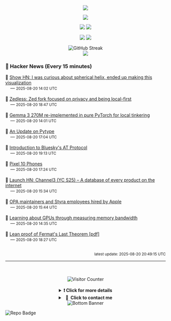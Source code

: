 <div align="center">
  <img src="https://readme-typing-svg.herokuapp.com?font=Fira+Code&weight=600&size=19&duration=3000&pause=1000&color=F7931A&center=true&vCenter=true&width=600&lines=%F0%9F%91%8B+Hi+%2C++I'm+(+Esmaeil+Asadi+%3C%3D%3E+%D8%A7%D8%B3%D9%80%D9%85%D9%80%D8%A7%D8%B9%D9%80%DB%8C%D9%80%D9%84+%D8%A7%D8%B3%D9%80%D8%AF%DB%8C+)"/>
</div>

<p align="center">
  <img src="http://github-profile-summary-cards.vercel.app/api/cards/profile-details?username=Null-Err0r&theme=gruvbox" />
</p>
<p align="center">
  <img src="http://github-profile-summary-cards.vercel.app/api/cards/repos-per-language?username=Null-Err0r&theme=gruvbox" />
  <img src="http://github-profile-summary-cards.vercel.app/api/cards/most-commit-language?username=Null-Err0r&theme=gruvbox" />
</p>
<p align="center">
  <img src="http://github-profile-summary-cards.vercel.app/api/cards/stats?username=Null-Err0r&theme=gruvbox" />
  <img src="http://github-profile-summary-cards.vercel.app/api/cards/productive-time?username=Null-Err0r&theme=gruvbox&utcOffset=8" />
</p>
<div align="center">
  <img src="https://streak-stats.demolab.com/?user=null-err0r&theme=gruvbox" alt="GitHub Streak" />
</div>
<div align="center">
  <img src="https://github-profile-trophy.vercel.app/?username=Null-Err0r&theme=gruvbox&no-frame=true&margin-w=15&margin-h=15&row=2&column=4" />
</div>


### 📰 Hacker News (Every 15 minutes)

<!-- HACKER_NEWS_START -->
🔹 <a href='https://visualrambling.space/moving-objects-in-3d/' target='_blank' rel='noopener noreferrer'>Show HN: I was curious about spherical helix, ended up making this visualization</a><br>&nbsp;&nbsp;&nbsp;&nbsp;— <small>2025-08-20 14:02 UTC</small><br><br>
🔹 <a href='https://github.com/zedless-editor/zed' target='_blank' rel='noopener noreferrer'>Zedless: Zed fork focused on privacy and being local-first</a><br>&nbsp;&nbsp;&nbsp;&nbsp;— <small>2025-08-20 18:47 UTC</small><br><br>
🔹 <a href='https://github.com/rasbt/LLMs-from-scratch/tree/main/ch05/12_gemma3' target='_blank' rel='noopener noreferrer'>Gemma 3 270M re-implemented in pure PyTorch for local tinkering</a><br>&nbsp;&nbsp;&nbsp;&nbsp;— <small>2025-08-20 14:01 UTC</small><br><br>
🔹 <a href='https://github.com/google/pytype' target='_blank' rel='noopener noreferrer'>An Update on Pytype</a><br>&nbsp;&nbsp;&nbsp;&nbsp;— <small>2025-08-20 17:04 UTC</small><br><br>
🔹 <a href='https://mackuba.eu/2025/08/20/introduction-to-atproto/' target='_blank' rel='noopener noreferrer'>Introduction to Bluesky's AT Protocol</a><br>&nbsp;&nbsp;&nbsp;&nbsp;— <small>2025-08-20 19:13 UTC</small><br><br>
🔹 <a href='https://blog.google/products/pixel/google-pixel-10-pro-xl/' target='_blank' rel='noopener noreferrer'>Pixel 10 Phones</a><br>&nbsp;&nbsp;&nbsp;&nbsp;— <small>2025-08-20 17:24 UTC</small><br><br>
🔹 <a href='#' target='_blank' rel='noopener noreferrer'>Launch HN: Channel3 (YC S25) – A database of every product on the internet</a><br>&nbsp;&nbsp;&nbsp;&nbsp;— <small>2025-08-20 15:34 UTC</small><br><br>
🔹 <a href='https://blog.openpolicyagent.org/note-from-teemu-tim-and-torin-to-the-open-policy-agent-community-2dbbfe494371' target='_blank' rel='noopener noreferrer'>OPA maintainers and Styra employees hired by Apple</a><br>&nbsp;&nbsp;&nbsp;&nbsp;— <small>2025-08-20 15:44 UTC</small><br><br>
🔹 <a href='https://www.evolvebenchmark.com/blog-posts/learning-about-gpus-through-measuring-memory-bandwidth' target='_blank' rel='noopener noreferrer'>Learning about GPUs through measuring memory bandwidth</a><br>&nbsp;&nbsp;&nbsp;&nbsp;— <small>2025-08-20 14:35 UTC</small><br><br>
🔹 <a href='https://imperialcollegelondon.github.io/FLT/blueprint.pdf' target='_blank' rel='noopener noreferrer'>Lean proof of Fermat's Last Theorem [pdf]</a><br>&nbsp;&nbsp;&nbsp;&nbsp;— <small>2025-08-20 18:27 UTC</small><br><br>
<!-- HACKER_NEWS_END -->

<p align="right"><small>latest update: 
<!-- HACKER_NEWS_LAST_UPDATED -->2025-08-20 20:49:15 UTC<!-- /HACKER_NEWS_LAST_UPDATED -->
</small></p>

<hr>

<div align="center">
  <br> </br>
  <img src="https://ghvc.kabelkultur.se/?username=null-err0r&abbreviated=true&color=ff5500&label=%E2%81%AE%20%E2%81%AE%E2%81%AE%20%E2%81%AE%E2%81%AE%20%20%F0%9F%91%80%20%E2%81%AE%20%E2%81%AE%E2%81%AE%20%E2%81%AE%E2%81%AEVisitor%E2%81%AE%20%E2%81%AE%E2%81%AE%20%E2%81%AE%E2%81%AE%20%F0%9F%91%80%E2%81%AE%20%E2%81%AE%E2%81%AE%20%E2%81%AE%E2%81%AE%E2%81%AE%20%E2%81%AE%E2%81%AE%20%E2%81%AE%E2%81%AE⁮⁮" alt="Visitor Counter" />
  <br> </br>
</div>
<details align="center">
<summary> <b> ❗️ Click for more details</b> </summary>
<br>
<div align="center">
  <a href="https://next.ossinsight.io/widgets/official/analyze-user-contribution-time-distribution?user_id=19436819&period=all_times" target="_blank" style="display: block;">
    <picture>
      <source media="(prefers-color-scheme: dark)" srcset="https://next.ossinsight.io/widgets/official/analyze-user-contribution-time-distribution/thumbnail.png?user_id=19436819&period=all_times&image_size=auto&color_scheme=dark" width="700" height="auto">
      <img alt="Contribution Time Distribution" src="https://next.ossinsight.io/widgets/official/analyze-user-contribution-time-distribution/thumbnail.png?user_id=19436819&period=all_times&image_size=auto&color_scheme=dark" width="700" height="auto">
    </picture>
  </a>
</div>
<div align="center">
  <a href="https://next.ossinsight.io/widgets/official/compose-user-dashboard-stats?user_id=19436819" target="_blank" style="display: block;">
    <picture>
      <source media="(prefers-color-scheme: dark)" srcset="https://next.ossinsight.io/widgets/official/compose-user-dashboard-stats/thumbnail.png?user_id=19436819&image_size=auto&color_scheme=dark" width="700" height="auto">
      <img alt="Dashboard Stats" src="https://next.ossinsight.io/widgets/official/compose-user-dashboard-stats/thumbnail.png?user_id=19436819&image_size=auto&color_scheme=dark" width="700" height="auto">
    </picture>
  </a>
</div>
<div align="center">
  <a href="https://next.ossinsight.io/widgets/official/compose-org-activity-map?activity=stars&role=stars&owner_id=19436819&period=past_12_months" target="_blank" style="display: block;">
    <picture>
      <source media="(prefers-color-scheme: dark)" srcset="https://next.ossinsight.io/widgets/official/compose-org-activity-map/thumbnail.png?activity=stars&role=stars&owner_id=19436819&period=past_12_months&image_size=4x7&color_scheme=dark" width="700" height="auto">
      <img alt="Geographical Distribution" src="https://next.ossinsight.io/widgets/official/compose-org-activity-map/thumbnail.png?activity=stars&role=stars&owner_id=19436819&period=past_12_months&image_size=4x7&color_scheme=dark" width="700" height="auto">
    </picture>
  </a>
</div>
<div align="center">
  <img src="https://github-readme-activity-graph.vercel.app/graph?username=Null-Err0r&theme=gruvbox" alt="Activity Graph" />
</div>
<br>
</details>
<details align="center">
<summary> <b>  💬  Click to contact me</b> </summary>
<br>
<div align="center">
  <br><br>
  <a href="https://t.me/NullErr0r" target="_blank">
    <img src="https://img.shields.io/badge/Telegram-black?style=for-the-badge&logo=Telegram" alt="Telegram" />
  </a>
</div>
<br>
</details>
<div align="center">
  <img src="https://raw.githubusercontent.com/Trilokia/Trilokia/379277808c61ef204768a61bbc5d25bc7798ccf1/bottom_header.svg" alt="Bottom Banner" />
</div>


![Repo Badge](https://visitor-badge.laobi.icu/badge?page_id=null-err0r.null-err0r) 
